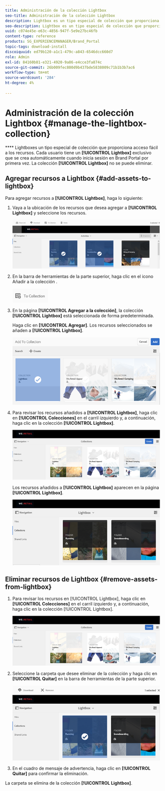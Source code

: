 ```yaml
---
title: Administración de la colección Lightbox
seo-title: Administración de la colección Lightbox
description: Lightbox es un tipo especial de colección que proporciona fácil acceso a los recursos. Cada usuario tiene un lightbox exclusivo que se crea automáticamente cuando inicia sesión en Brand Portal por primera vez. La colección Lightbox no se puede eliminar.
seo-description: Lightbox es un tipo especial de colección que proporciona fácil acceso a los recursos. Cada usuario tiene un lightbox exclusivo que se crea automáticamente cuando inicia sesión en Brand Portal por primera vez. La colección Lightbox no se puede eliminar.
uuid: c074e45e-e63c-4856-947f-5e9e27bc46fb
content-type: reference
products: SG_EXPERIENCEMANAGER/Brand_Portal
topic-tags: download-install
discoiquuid: ed79b120-a1c1-479c-a843-6546dcc660d7
role: Admin
exl-id: 84160b81-e321-4920-9a86-e4cce3fa874c
source-git-commit: 26b009fec800d9b437bde5838009c71b1b3b7ac6
workflow-type: tm+mt
source-wordcount: '284'
ht-degree: 4%

---
```


# Administración de la colección Lightbox {#manage-the-lightbox-collection}

**** Lightboxes un tipo especial de colección que proporciona acceso fácil a los recursos. Cada usuario tiene un **[!UICONTROL Lightbox]** exclusivo que se crea automáticamente cuando inicia sesión en Brand Portal por primera vez. La colección **[!UICONTROL Lightbox]** no se puede eliminar.

## Agregar recursos a Lightbox {#add-assets-to-lightbox}

Para agregar recursos a **[!UICONTROL Lightbox]**, haga lo siguiente:

1. Vaya a la ubicación de los recursos que desea agregar a **[!UICONTROL Lightbox]** y seleccione los recursos.

   ![](assets/link_sharing_assetselection.png)

1. En la barra de herramientas de la parte superior, haga clic en el icono Añadir a la colección .

   ![](assets/add_to_collection.png)

1. En la página **[!UICONTROL Agregar a la colección]**, la colección **[!UICONTROL Lightbox]** está seleccionada de forma predeterminada.

   Haga clic en **[!UICONTROL Agregar]**. Los recursos seleccionados se añaden a **[!UICONTROL Lightbox]**.

   ![](assets/add_to_collectionlightbox.png)

1. Para revisar los recursos añadidos a **[!UICONTROL Lightbox]**, haga clic en **[!UICONTROL Colecciones]** en el carril izquierdo y, a continuación, haga clic en la colección **[!UICONTROL Lightbox]**.

   ![](assets/collections_lightbox.png)

   Los recursos añadidos a **[!UICONTROL Lightbox]** aparecen en la página **[!UICONTROL Lightbox]**.

   ![](assets/added_to_collectionlightbox.png)

## Eliminar recursos de Lightbox {#remove-assets-from-lightbox}

1. Para revisar los recursos en [!UICONTROL Lightbox], haga clic en **[!UICONTROL Colecciones]** en el carril izquierdo y, a continuación, haga clic en la colección [!UICONTROL Lightbox].

   ![](assets/collections_lightbox-1.png)

1. Seleccione la carpeta que desee eliminar de la colección y haga clic en **[!UICONTROL Quitar]** en la barra de herramientas de la parte superior.

   ![](assets/collections_lightboxdelete.png)

1. En el cuadro de mensaje de advertencia, haga clic en **[!UICONTROL Quitar]** para confirmar la eliminación.

La carpeta se elimina de la colección **[!UICONTROL Lightbox]**.
